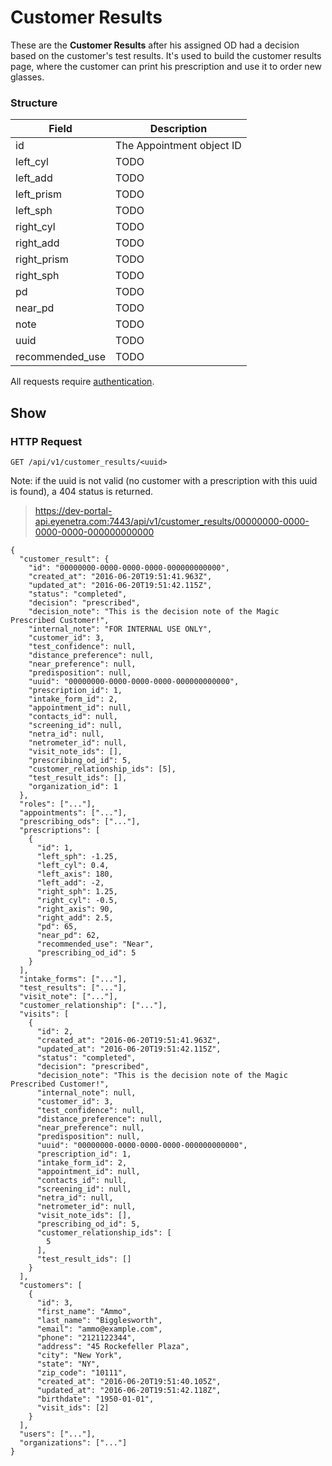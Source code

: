 # Customer Results

These are the **Customer Results** after his assigned OD had a decision based on the customer's test results. It's used to build the customer results page, where the customer can print his prescription and use it to order new glasses.

### Structure

Field           | Description
--------------- | -------------------------------------------------------------------------------
id              | The Appointment object ID
left_cyl        | TODO
left_add        | TODO
left_prism      | TODO
left_sph        | TODO
right_cyl       | TODO
right_add       | TODO
right_prism     | TODO
right_sph       | TODO
pd              | TODO
near_pd         | TODO
note            | TODO
uuid            | TODO
recommended_use | TODO

<aside class="warn">
All requests require <a href="#basic-authentication">authentication</a>.
</aside>

## Show

### HTTP Request

`GET /api/v1/customer_results/<uuid>`

Note: if the uuid is not valid (no customer with a prescription with this uuid is found), a 404 status is returned.

> https://dev-portal-api.eyenetra.com:7443/api/v1/customer_results/00000000-0000-0000-0000-000000000000

````
{
  "customer_result": {
    "id": "00000000-0000-0000-0000-000000000000",
    "created_at": "2016-06-20T19:51:41.963Z",
    "updated_at": "2016-06-20T19:51:42.115Z",
    "status": "completed",
    "decision": "prescribed",
    "decision_note": "This is the decision note of the Magic Prescribed Customer!",
    "internal_note": "FOR INTERNAL USE ONLY",
    "customer_id": 3,
    "test_confidence": null,
    "distance_preference": null,
    "near_preference": null,
    "predisposition": null,
    "uuid": "00000000-0000-0000-0000-000000000000",
    "prescription_id": 1,
    "intake_form_id": 2,
    "appointment_id": null,
    "contacts_id": null,
    "screening_id": null,
    "netra_id": null,
    "netrometer_id": null,
    "visit_note_ids": [],
    "prescribing_od_id": 5,
    "customer_relationship_ids": [5],
    "test_result_ids": [],
    "organization_id": 1
  },
  "roles": ["..."],
  "appointments": ["..."],
  "prescribing_ods": ["..."],
  "prescriptions": [
    {
      "id": 1,
      "left_sph": -1.25,
      "left_cyl": 0.4,
      "left_axis": 180,
      "left_add": -2,
      "right_sph": 1.25,
      "right_cyl": -0.5,
      "right_axis": 90,
      "right_add": 2.5,
      "pd": 65,
      "near_pd": 62,
      "recommended_use": "Near",
      "prescribing_od_id": 5
    }
  ],
  "intake_forms": ["..."],
  "test_results": ["..."],
  "visit_note": ["..."],
  "customer_relationship": ["..."],
  "visits": [
    {
      "id": 2,
      "created_at": "2016-06-20T19:51:41.963Z",
      "updated_at": "2016-06-20T19:51:42.115Z",
      "status": "completed",
      "decision": "prescribed",
      "decision_note": "This is the decision note of the Magic Prescribed Customer!",
      "internal_note": null,
      "customer_id": 3,
      "test_confidence": null,
      "distance_preference": null,
      "near_preference": null,
      "predisposition": null,
      "uuid": "00000000-0000-0000-0000-000000000000",
      "prescription_id": 1,
      "intake_form_id": 2,
      "appointment_id": null,
      "contacts_id": null,
      "screening_id": null,
      "netra_id": null,
      "netrometer_id": null,
      "visit_note_ids": [],
      "prescribing_od_id": 5,
      "customer_relationship_ids": [
        5
      ],
      "test_result_ids": []
    }
  ],
  "customers": [
    {
      "id": 3,
      "first_name": "Ammo",
      "last_name": "Bigglesworth",
      "email": "ammo@example.com",
      "phone": "2121122344",
      "address": "45 Rockefeller Plaza",
      "city": "New York",
      "state": "NY",
      "zip_code": "10111",
      "created_at": "2016-06-20T19:51:40.105Z",
      "updated_at": "2016-06-20T19:51:42.118Z",
      "birthdate": "1950-01-01",
      "visit_ids": [2]
    }
  ],
  "users": ["..."],
  "organizations": ["..."]
}
````
